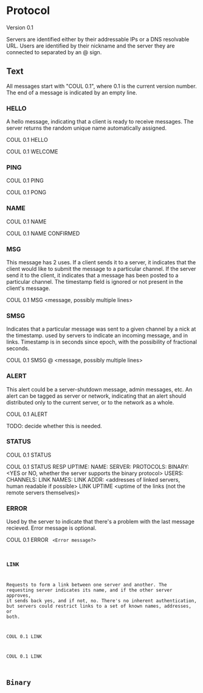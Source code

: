 # Protocol

Version 0.1

Servers are identified either by their addressable IPs or a DNS
resolvable URL.
Users are identified by their nickname and the
server they are connected to separated by an @ sign.

## Text

All messages start with "COUL 0.1", where 0.1 is the current
version number. The end of a message is indicated by an empty line.

### HELLO

A hello message, indicating that a client is ready to receive messages.
The server returns the random unique name automatically assigned.

COUL 0.1 HELLO

COUL 0.1 WELCOME
<NAME>

### PING

COUL 0.1 PING

COUL 0.1 PONG

### NAME

COUL 0.1 NAME
<name>

COUL 0.1 NAME CONFIRMED

### MSG

This message has 2 uses. If a client sends it to a server, it indicates
that the client would like to submit the message to a particular
channel. If the server send it to the client, it indicates that a
message has been posted to a particular channel. The timestamp field is
ignored or not present in the client's message.

COUL 0.1 MSG <CHANNEL>
<message, possibly multiple lines>

### SMSG

Indicates that a particular message was sent
to a given channel by a nick at the timestamp.
used by servers to indicate an incoming message,
and in links. Timestamp is in seconds since epoch,
with the possibility of fractional seconds.

COUL 0.1 SMSG <NICK>@<SERVER> <CHANNEL> <TIMESTAMP>
<message, possibly multiple lines>

### ALERT

This alert could be a server-shutdown message, admin messages, etc.
An alert can be tagged as server or network, indicating that an alert
should distributed only to the current server, or to the network as a
whole.

COUL 0.1 ALERT <SERVER or NETWORK> <TIMESTAMP>
<ALERT MESSAGE>

TODO: decide whether this is needed.


### STATUS

COUL 0.1 STATUS

COUL 0.1 STATUS RESP
UPTIME: <uptime in seconds>
NAME: <name of the server>
SERVER: <server software name and version>
PROTOCOLS: <COUL protocol version supported>
BINARY: <YES or NO, whether the server supports the binary protocol>
USERS: <number of users connected>
CHANNELS: <number of channels>
LINK NAMES: <names of linked servers>
LINK ADDR: <addresses of linked servers, human readable if possible>
LINK UPTIME <uptime of the links (not the remote servers themselves)>

### ERROR

Used by the server to indicate that there's a problem with the last
message recieved. Error message is optional.

COUL 0.1 ERROR <CODE>
<Error message?>

### LINK

Requests to form a link between one server and another. The requesting
server indicates its name, and if the other server approves, it sends
back yes, and if not, no. There's no inherent authentication, but
servers could restrict links to a set of known names, addresses, or
both.

COUL 0.1 LINK
<NAME>

COUL 0.1 LINK
<YES or NO>

## Binary
